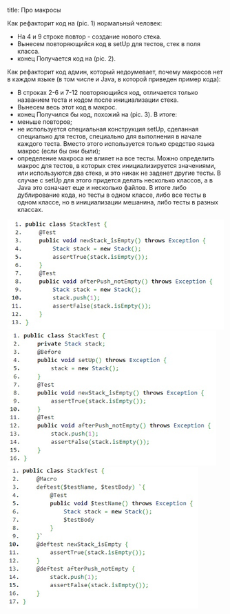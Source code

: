 title: Про макросы

Как рефакторит код на (pic. 1) нормальный человек:
- На 4 и 9 строке повтор - создание нового стека.
- Вынесем повторяющийся код в setUp для тестов, стек в поля класса.
- конец
Получается код на (pic. 2).

Как рефакторит код админ, который недоумевает, почему макросов нет в каждом языке (в том числе и Java, в которой приведен пример кода):
- В строках 2-6 и 7-12 повторяющийся код, отличается только названием теста и кодом после инициализации стека.
- Вынесем весь этот код в макрос.
- конец
Получился бы код, похожий на (pic. 3).
В итоге:
- меньше повторов;
- не используется специальная конструкция setUp, сделанная специально для тестов, специально для выполнения в начале каждого теста. Вместо этого используется только средство языка макрос (если бы они были);
- определение макроса не влияет на все тесты. Можно определить макрос для тестов, в которых стек инициализируется значениями, или используются два стека, и это никак не заденет другие тесты. В случае с setUp для этого придется делать несколько классов, а в Java это означает еще и несколько файлов. В итоге либо дублирование кода, но тесты в одном классе, либо все тесты в одном классе, но в инициализации мешанина, либо тесты в разных классах.

![](/blog/static/img/xkyLEhGF40g.jpg)
![](/blog/static/img/6HZMN5PYQrY.jpg)
![](/blog/static/img/Z7ytKzGfhmM.jpg)
